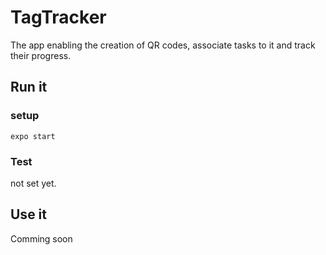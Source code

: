 # TagTracker

The app enabling the creation of QR codes, associate tasks to it and track their progress.

## Run it

### setup

`expo start`

### Test

not set yet.

## Use it 

Comming soon
